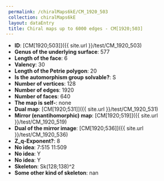 ```yaml
--- 
 permalink: /chiralMaps6kE/CM_1920_503 
 collection: chiralMaps6kE
 layout: dataEntry
 title: Chiral maps up to 6000 edges - CM[1920;503]
---
```


- **ID**: [CM[1920;503]]({{ site.url }}/test/CM_1920_503)
- **Genus of the underlying surface**: 577
- **Length of the face**: 6
- **Valency**: 30
- **Length of the Petrie polygon**: 20
- **Is the automorphism group solvable?**: S
- **Number of vertices**: 128
- **Number of edges**: 1920
- **Number of faces**: 640
- **The map is self-**: none
- **Dual map**: [CM[1920;531]]({{ site.url }}/test/CM_1920_531)
- **Mirror (enantihomorphic) map**: [CM[1920;519]]({{ site.url }}/test/CM_1920_519)
- **Dual of the mirror image**: [CM[1920;536]]({{ site.url }}/test/CM_1920_536)
- **Z_q-Exponent?**: 8
- **No idea**:  7:515 11:509
- **No idea**: Y
- **No idea**: Y
- **Skeleton**: Sk(128;138)^2
- **Some other kind of skeleton**: nan
